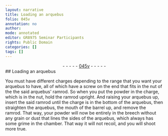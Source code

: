 ```yaml
---
layout: narrative
title: Loading an arquebus
folio: 045v
annotation: no
author:
mode: annotated
editor: GR8975 Seminar Participants
rights: Public Domain
categories: []
tags: []
---
```


 <div class="folio" align="center">- - - - - <a href="http://gallica.bnf.fr/ark:/12148/btv1b10500001g/f96.image" target="_blank">045v</a> - - - - - </div> 
## Loading an arquebus

 
You must have different charges depending to the range that you want your arquebus to have, all of which have a screw on the end that fits in the nut of the the said arquebus' ramrod. So when you put the powder in the charge, which is in the nut, hold the ramrod upright. And raising your arquebus up, insert the said ramrod until the charge is in the bottom of the arquebus, then straighten the arquebus, the mouth of the barrel up, and remove the ramrod. That way, your powder will now be entirely in the breech without any grain or dust that lines the sides of the arquebus, which always has some grime in the chamber. That way it will not recoil, and you will shoot more true.
  